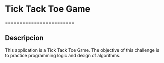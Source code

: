 # Tick Tack Toe Game
========================

## Descripcion
This application is a Tick Tack Toe Game.
The objective of this challenge is to practice programming logic and design of algorithms.